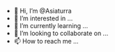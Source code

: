 - 👋 Hi, I’m @Asiaturra
- 👀 I’m interested in ...
- 🌱 I’m currently learning ...
- 💞️ I’m looking to collaborate on ...
- 📫 How to reach me ...

<!---
Asiaturra/Asiaturra is a ✨ special ✨ repository because its `README.md` (this file) appears on your GitHub profile.
You can click the Preview link to take a look at your changes.
--->
